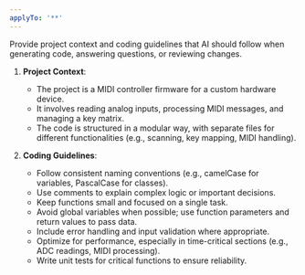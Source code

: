 ```yaml
---
applyTo: '**'
---
```

Provide project context and coding guidelines that AI should follow when generating code, answering questions, or reviewing changes.

1. **Project Context**:
   - The project is a MIDI controller firmware for a custom hardware device.
   - It involves reading analog inputs, processing MIDI messages, and managing a key matrix.
   - The code is structured in a modular way, with separate files for different functionalities (e.g., scanning, key mapping, MIDI handling).

2. **Coding Guidelines**:
   - Follow consistent naming conventions (e.g., camelCase for variables, PascalCase for classes).
   - Use comments to explain complex logic or important decisions.
   - Keep functions small and focused on a single task.
   - Avoid global variables when possible; use function parameters and return values to pass data.
   - Include error handling and input validation where appropriate.
   - Optimize for performance, especially in time-critical sections (e.g., ADC readings, MIDI processing).
   - Write unit tests for critical functions to ensure reliability.